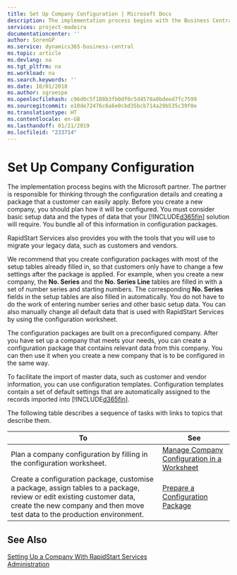 ```yaml
---
title: Set Up Company Configuration | Microsoft Docs
description: The implementation process begins with the Business Central solution will require. You bundle all of this information into configuration packages.
services: project-madeira
documentationcenter: ''
author: SorenGP
ms.service: dynamics365-business-central
ms.topic: article
ms.devlang: na
ms.tgt_pltfrm: na
ms.workload: na
ms.search.keywords: ''
ms.date: 10/01/2018
ms.author: sgroespe
ms.openlocfilehash: c96d0c5f188b3fb0df0c5d4578a0bdeed7fc7599
ms.sourcegitcommit: e10de72476c6a6e0cbd35bcb714a29b535c39f0e
ms.translationtype: HT
ms.contentlocale: en-GB
ms.lasthandoff: 01/21/2019
ms.locfileid: "233714"
---
```

# <a name="set-up-company-configuration"></a>Set Up Company Configuration
The implementation process begins with the Microsoft partner. The partner is responsible for thinking through the configuration details and creating a package that a customer can easily apply. Before you create a new company, you should plan how it will be configured. You must consider basic setup data and the types of data that your [!INCLUDE[d365fin](includes/d365fin_md.md)] solution will require. You bundle all of this information in configuration packages.

RapidStart Services also provides you with the tools that you will use to migrate your legacy data, such as customers and vendors.  

We recommend that you create configuration packages with most of the setup tables already filled in, so that customers only have to change a few settings after the package is applied. For example, when you create a new company, the **No. Series** and the **No. Series Line** tables are filled in with a set of number series and starting numbers. The corresponding **No. Series** fields in the setup tables are also filled in automatically. You do not have to do the work of entering number series and other basic setup data. You can also manually change all default data that is used with RapidStart Services by using the configuration worksheet.  

The configuration packages are built on a preconfigured company. After you have set up a company that meets your needs, you can create a configuration package that contains relevant data from this company. You can then use it when you create a new company that is to be configured in the same way.  

To facilitate the import of master data, such as customer and vendor information, you can use configuration templates. Configuration templates contain a set of default settings that are automatically assigned to the records imported into [!INCLUDE[d365fin](includes/d365fin_md.md)].

The following table describes a sequence of tasks with links to topics that describe them.

|**To**|**See**|  
|------------|-------------|  
|Plan a company configuration by filling in the configuration worksheet.|[Manage Company Configuration in a Worksheet](admin-how-to-manage-company-configuration-in-a-worksheet.md)|  
|Create a configuration package, customise a package, assign tables to a package, review or edit existing customer data, create the new company and then move test data to the production environment.|[Prepare a Configuration Package](admin-how-to-prepare-a-configuration-package.md)| 

## <a name="see-also"></a>See Also  
[Setting Up a Company With RapidStart Services](admin-set-up-a-company-with-rapidstart.md)  
[Administration](admin-setup-and-administration.md)
